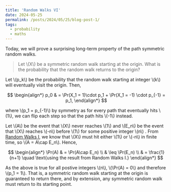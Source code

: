 ```yaml
---
title: 'Random Walks VI'
date: 2024-05-25
permalink: /posts/2024/05/25/blog-post-1/
tags:
  - probability 
  - maths
---
```


Today, we will prove a surprising long-term property of the path symmetric random walks.

> Let \\(X\\) be a symmetric random walk starting at the origin. What is the probability that the random walk returns to the origin?

Let \\(p_k\\) be the probability that the random walk starting at integer \\(k\\) will eventually visit the origin. Then,

$$
    \begin{align*}
        p_0 & = \Pr(X_1 = 1)\cdot p_1 + \Pr(X_1 = -1) \cdot p_{-1} = p_1,
        \end{align*}
$$

where \\(p_1 = p_{-1}\\) by symmetry as for every path that eventually hits \\(1\\), we can flip each step so that the path hits \\(-1\\) instead. 

Let \\(A\\) be the event that \\(X\\) never reaches \\(1\\) and \\(E_n\\) be the event that \\(X\\) reaches \\(-n\\) before \\(1\\) for some positive integer \\(n\\) . From [Random Walks I](https://browniannotion.github.io/posts/2024/05/13/blog-post-1/), we know that \\(X\\) must hit either \\(1\\) or \\(-n\\) in finite time, so \\(A = A\cap E_n\\). Hence, 

$$
    \begin{align*}
        \Pr(A)
        & = \Pr(A\cap E_n) \\
        & \leq \Pr(E_n) \\
        & = \frac{1}{n+1} \quad \text{using the result from Random Walks I.}
    \end{align*}
$$

As the above is true for all postive integers \\(n\\), \\(\Pr(A) = 0\\) and therefore \\(p_1 = 1\\). That is, a symmetric random walk starting at the origin is guaranteed to return there, and by extension, any symmetric random walk must return to its starting point.